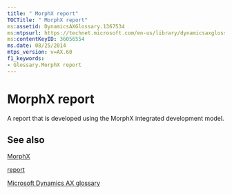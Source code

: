 ```yaml
---
title: " MorphX report"
TOCTitle: " MorphX report"
ms:assetid: DynamicsAXGlossary.1367534
ms:mtpsurl: https://technet.microsoft.com/en-us/library/dynamicsaxglossary.1367534(v=AX.60)
ms:contentKeyID: 36056554
ms.date: 08/25/2014
mtps_version: v=AX.60
f1_keywords:
- Glossary.MorphX report
---
```


# MorphX report

A report that is developed using the MorphX integrated development model.

## See also

[MorphX](morphx.md)

[report](report.md)

[Microsoft Dynamics AX glossary](glossary/microsoft-dynamics-ax-glossary.md)

  


